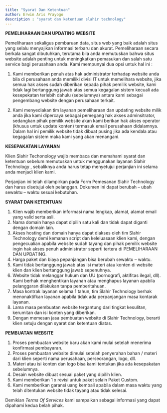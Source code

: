 ```yaml
---
title: "Syarat Dan Ketentuan"
author: Erwin Aris Prayogo
description : "syarat dan ketentuan slahir technology"
---
```


**PEMELIHARAAN DAN UPDATING WEBSITE**

Pemeliharaan sekaligus pembaruan data, situs web yang baik adalah situs yang selalu menyajikan informasi terbaru dan akurat. Pemeliharaan secara berkala sangat dibutuhkan, terutama bila anda memutuskan bahwa situs website  adalah penting untuk meningkatkan pemasukan dan salah satu service bagi perusahaan anda. Kami mempunyai dua opsi untuk hal ini :

1. Kami memberikan penuh atas hak administrator terhadap website anda bila di perusahaan anda memiliki divisi IT untuk memelihara website, jika semua hak akses sudah diberikan kepada pihak pemilik website, kami tidak lagi bertanggung jawab atas semua kegagalan sistem kecuali ada kesepekatan terlebih dahulu (sebelumnya) antara kami sebagai pengembang website dengan perusahaan terkait.

2. Kami menyediakan tim layanan pemeliharaan dan updating website milik anda jika kami dipercaya sebagai pemegang hak akses adminsitrator, sedangkan pihak pemilik website akan kami berikan hak akses operator (khusus untuk update konten) termasuk email perusahaan didalamnya. Dalam hal ini pemilik website tidak dibuat pusing jika ada kendala atau kegagalan sistem maka kami yang akan menangani.

**KESEPAKATAN LAYANAN** 

Klien Slahir Techonology wajib membaca dan memahami syarat dan ketentuan sebelum memutuskan untuk menggunakan layanan Slahir Technology , sebaliknya anda harus tetap menyetujui perjanjian ini selama anda menjadi klien kami.

Perjanjian ini telah dilampirkan pada Form Pemesanan Slahir Technology dan harus disetujui oleh pelanggan. Dokumen ini dapat berubah – ubah sewaktu – waktu sesuai kebutuhan.

**SYARAT DAN KETENTUAN** 

1. Klien wajib memberikan informasi nama lengkap, alamat, alamat email yang valid serta asli.
2. Nama domain hanya dapat dipilih satu kali dan tidak dapat diganti dengan domain lain.
3. Akses hosting dan domain hanya dapat diakses oleh tim Slahir Technology demi kemanan script dan keleluasaan klien kami, dengan pengecualian apabila website sudah tayang dan pihak pemilik website ingin hak akses penuh administrator seperti tertera di PEMELIHARAAN DAN UPDATING.
4. Harga paket dan biaya pepanjangan bisa berubah sewaktu – waktu.
5. Kami tidak bertanggung jawab atas isi materi atau konten di website klien dan klien bertanggung jawab sepenuhnya.
6. Website tidak melanggar hukum dan UU (pornografi, aktifitas ilegal, dll). Kami berhak menghentikan layanan atau menghapus layanan apabila pelanggaran dilakukan tanpa pemberitahuan.
7. Masa kontrak layanan selama 1 tahun, tim Slahir Technology berhak menonaktifkan layanan apabila tidak ada perpanjangan masa kontarak layanan.
8. Lama masa pembuatan website tergantung dari tingkat kesulitan, kerumitan dan isi konten yang diberikan.
9. Dengan memesan jasa pembuatan website di Slahir Technology, berarti klien setuju dengan syarat dan ketentuan diatas.

**PEMBUATAN WEBSITE**

1. Proses pembuatan website baru akan kami mulai setelah menerima konfirmasi pembayaran.
2. Proses pembuatan website dimulai setelah penyerahan bahan / materi dari klien seperti nama perusahaan, perseorangan, logo, dll.
3. Materi atau isi konten dan logo bisa kami tentukan jika ada kesepakatan sebelumnya.
4. Desain website dibuat sesuai paket yang dipilih klien.
5. Kami memberikan 1 x revisi untuk paket selain Paket Custom.
6. Kami memberikan garansi uang kembali apabila dalam masa waktu yang telah ditentukan website tidak tayang atau tidak selesai.


Demikian _Terms Of Services_ kami sampaikan sebagai informasi yang dapat dipahami kedua belah pihak.
